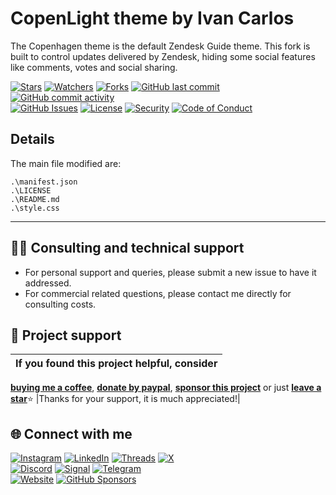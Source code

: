 # CopenLight theme by Ivan Carlos
The Copenhagen theme is the default Zendesk Guide theme. This fork is built to control updates delivered by Zendesk, hiding some social features like comments, votes and social sharing.

<!-- buttons -->
[![Stars](https://img.shields.io/github/stars/ivancarlosti/copenlight?label=⭐%20Stars&color=gold&style=flat)](https://github.com/ivancarlosti/copenlight/stargazers)
[![Watchers](https://img.shields.io/github/watchers/ivancarlosti/copenlight?label=Watchers&style=flat&color=red)](https://github.com/sponsors/ivancarlosti)
[![Forks](https://img.shields.io/github/forks/ivancarlosti/copenlight?label=Forks&style=flat&color=ff69b4)](https://github.com/sponsors/ivancarlosti)
[![GitHub last commit](https://img.shields.io/github/last-commit/ivancarlosti/copenlight?label=Last%20Commit)](https://github.com/ivancarlosti/copenlight/commits)
[![GitHub commit activity](https://img.shields.io/github/commit-activity/m/ivancarlosti/copenlight?label=Activity)](https://github.com/ivancarlosti/copenlight/pulse)  
[![GitHub Issues](https://img.shields.io/github/issues/ivancarlosti/copenlight?label=Issues&color=orange)](https://github.com/ivancarlosti/copenlight/issues)
[![License](https://img.shields.io/github/license/ivancarlosti/copenlight?label=License)](LICENSE)
[![Security](https://img.shields.io/badge/Security-View%20Here-purple)](https://github.com/ivancarlosti/copenlight/security)
[![Code of Conduct](https://img.shields.io/badge/Code%20of%20Conduct-2.1-4baaaa)](https://github.com/ivancarlosti/copenlight?tab=coc-ov-file)
<!-- endbuttons -->

## Details
The main file modified are:
```
.\manifest.json
.\LICENSE
.\README.md
.\style.css
```

<!-- footer -->
---

## 🧑‍💻 Consulting and technical support
* For personal support and queries, please submit a new issue to have it addressed.
* For commercial related questions, please contact me directly for consulting costs. 

## 🩷 Project support
| If you found this project helpful, consider |
| :---: |
[**buying me a coffee**][buymeacoffee], [**donate by paypal**][paypal], [**sponsor this project**][sponsor] or just [**leave a star**](../..)⭐
|Thanks for your support, it is much appreciated!|

## 🌐 Connect with me
[![Instagram](https://img.shields.io/badge/Instagram-@ivancarlos-E4405F)](https://instagram.com/ivancarlos)
[![LinkedIn](https://img.shields.io/badge/LinkedIn-@ivancarlos-0077B5)](https://www.linkedin.com/in/ivancarlos)
[![Threads](https://img.shields.io/badge/Threads-@ivancarlos-808080)](https://threads.net/@ivancarlos)
[![X](https://img.shields.io/badge/X-@ivancarlos-000000)](https://x.com/ivancarlos)  
[![Discord](https://img.shields.io/badge/Discord-@ivancarlos.me-5865F2)](https://discord.com/users/ivancarlos.me)
[![Signal](https://img.shields.io/badge/Signal-@ivancarlos.01-2592E9)](https://icc.gg/.signal)
[![Telegram](https://img.shields.io/badge/Telegram-@ivancarlos-26A5E4)](https://t.me/ivancarlos)  
[![Website](https://img.shields.io/badge/Website-ivancarlos.me-FF6B6B)](https://ivancarlos.me)
[![GitHub Sponsors](https://img.shields.io/github/sponsors/ivancarlosti?label=GitHub%20Sponsors&color=ffc0cb)][sponsor]

[cc]: https://docs.github.com/en/communities/setting-up-your-project-for-healthy-contributions/adding-a-code-of-conduct-to-your-project
[contributing]: https://docs.github.com/en/articles/setting-guidelines-for-repository-contributors
[security]: https://docs.github.com/en/code-security/getting-started/adding-a-security-policy-to-your-repository
[support]: https://docs.github.com/en/articles/adding-support-resources-to-your-project
[it]: https://docs.github.com/en/communities/using-templates-to-encourage-useful-issues-and-pull-requests/configuring-issue-templates-for-your-repository#configuring-the-template-chooser
[prt]: https://docs.github.com/en/communities/using-templates-to-encourage-useful-issues-and-pull-requests/creating-a-pull-request-template-for-your-repository
[funding]: https://docs.github.com/en/articles/displaying-a-sponsor-button-in-your-repository
[ivancarlos]: https://ivancarlos.me
[buymeacoffee]: https://www.buymeacoffee.com/ivancarlos
[paypal]: https://icc.gg/donate
[sponsor]: https://github.com/sponsors/ivancarlosti
